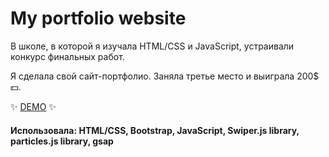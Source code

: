 # My portfolio website

В школе, в которой я изучала HTML/CSS и JavaScript, устраивали конкурс финальных работ. 

Я сделала свой сайт-портфолио. Заняла третье место и выиграла 200$ :dollar:.

:sparkles: [DEMO](https://daria-ilina-portfolio.glitch.me/) :sparkles:

#### Использовала: HTML/CSS, Bootstrap, JavaScript, Swiper.js library, particles.js library, gsap
